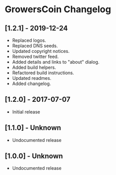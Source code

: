 
GrowersCoin Changelog
=====================

## [1.2.1] - 2019-12-24

- Replaced logos.
- Replaced DNS seeds.
- Updated copyright notices.
- Removed twitter feed.
- Added details and links to "about" dialog.
- Added build helpers.
- Refactored build instructions.
- Updated readmes.
- Added changelog.

## [1.2.0] - 2017-07-07

- Initial release

## [1.1.0] - Unknown

- Undocumented release

## [1.0.0] - Unknown

- Undocumented release
